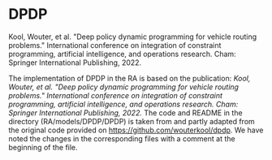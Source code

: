 # DPDP
Kool, Wouter, et al. "Deep policy dynamic programming for vehicle routing problems." International conference on integration of constraint programming, artificial intelligence, and operations research. Cham: Springer International Publishing, 2022.


The implementation of DPDP in the RA is based on the publication: 
_Kool, Wouter, et al. "Deep policy dynamic programming for vehicle routing 
problems." International conference on integration of constraint programming, 
artificial intelligence, and operations research. Cham: Springer International 
Publishing, 2022._
 The code and README in the directory (RA/models/DPDP/DPDP) is taken from and partly 
adapted from the original code provided on
https://github.com/wouterkool/dpdp. 
We have noted the changes in the corresponding files with a comment at the beginning of the file.